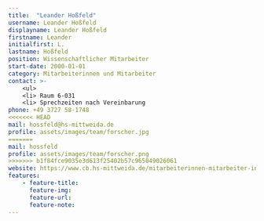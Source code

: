 ```yaml
---
title:  "Leander Hoßfeld"
username: Leander Hoßfeld
displayname: Leander Hoßfeld
firstname: Leander
initialfirst: L.
lastname: Hoßfeld
position: Wissenschaftlicher Mitarbeiter
start-date: 2000-01-01
category: Mitarbeiterinnen und Mitarbeiter
contact: >-
    <ul>
    <li> Raum 6-031
    <li> Sprechzeiten nach Vereinbarung
phone: +49 3727 58-1748
<<<<<<< HEAD
mail: hossfeld@hs-mittweida.de
profile: assets/images/team/forscher.jpg
=======
mail: hossfeld
profile: assets/images/team/forscher.png
>>>>>>> b1f84fce9035e3d613f25402b57c965049026061
website: https://www.cb.hs-mittweida.de/mitarbeiterinnen-mitarbeiter-in-ihren-fachgruppen/hossfeld-leander/
features:
    - feature-title: 
      feature-img: 
      feature-url: 
      feature-note: 
---
```

